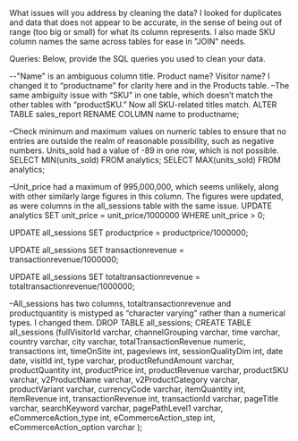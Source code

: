 What issues will you address by cleaning the data?
I looked for duplicates and data that does not appear to be accurate, in the sense of being out of range (too big or small) for what its column represents. I also made SKU column names the same across tables for ease in "JOIN" needs.





Queries:
Below, provide the SQL queries you used to clean your data.

--"Name" is an ambiguous column title. Product name? Visitor name? I changed it to “productname” for clarity here and in the Products table. 
–The same ambiguity issue with “SKU” in one table, which doesn’t match the other tables with “productSKU.” Now all SKU-related titles match.
ALTER TABLE sales_report
RENAME COLUMN name to productname;

–Check minimum and maximum values on numeric tables to ensure that no entries are outside the realm of reasonable possibility, such as negative numbers. Units_sold had a value of -89 in one row, which is not possible. 
SELECT MIN(units_sold) FROM analytics;
SELECT MAX(units_sold) FROM analytics;

–Unit_price had a maximum of 995,000,000, which seems unlikely, along with other similarly large figures in this column. The figures were updated, as were columns in the all_sessions table with the same issue.
UPDATE analytics
SET unit_price = unit_price/1000000
WHERE unit_price > 0;

UPDATE all_sessions
SET productprice = productprice/1000000;

UPDATE all_sessions
SET transactionrevenue = transactionrevenue/1000000;

UPDATE all_sessions
SET totaltransactionrevenue = totaltransactionrevenue/1000000;

–All_sessions has two columns, totaltransactionrevenue and productquantity is mistyped as “character varying” rather than a numerical types. I changed them.
DROP TABLE all_sessions;
CREATE TABLE all_sessions 
(fullVisitorId varchar,
channelGrouping varchar,
time varchar,
country varchar,
city varchar,
totalTransactionRevenue numeric,
transactions int,
timeOnSite int,
pageviews int,
sessionQualityDim int,
date date,
visitId int,
type varchar,
productRefundAmount varchar,
productQuantity int,
productPrice int,
productRevenue varchar,
productSKU varchar,
v2ProductName varchar,
v2ProductCategory varchar,
productVariant varchar,
currencyCode varchar,
itemQuantity int,
itemRevenue int,
transactionRevenue int,
transactionId varchar,
pageTitle varchar,
searchKeyword varchar,
pagePathLevel1 varchar,
eCommerceAction_type int,
eCommerceAction_step int,
eCommerceAction_option varchar
);


